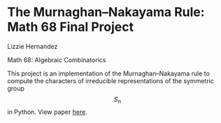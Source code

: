 # The Murnaghan–Nakayama Rule: Math 68 Final Project

Lizzie Hernandez

Math 68: Algebraic Combinatorics

This project is an implementation of the Murnaghan–Nakayama rule to compute the characters of irreducible representations of the symmetric group $$S_n$$ in Python. View paper [here](final-paper.ipynb).
